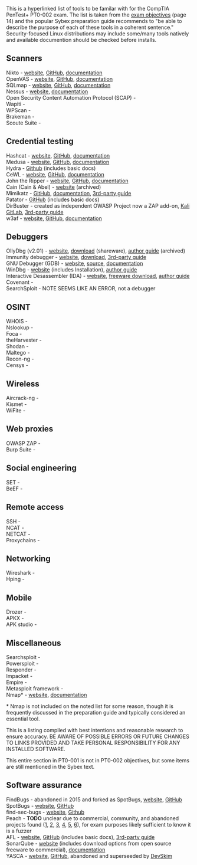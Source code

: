 This is a hyperlinked list of tools to be familar with for the CompTIA PenTest+ PT0-002 exam. The list is taken from the [exam objectives](https://partners.comptia.org/docs/default-source/resources/comptia-pentest-pt0-002-exam-objectives-(4-0)) (page 14) and the popular Sybex preparation guide recommends to "be able to describe the purpose of each of these tools in a coherent sentence." Security-focused Linux distributions may include some/many tools natively and available documention should be checked before installs.  

## Scanners 
Nikto - [website](https://cirt.net/nikto2), [GitHub](https://github.com/sullo/nikto), [documentation](https://github.com/sullo/nikto/wiki)  
OpenVAS - [website](https://openvas.org/), [GitHub](https://github.com/greenbone/), [documentation](https://www.greenbone.net/en/documents/)  
SQLmap - [website](https://sqlmap.org/), [GitHub](https://github.com/sqlmapproject/sqlmap), [documentation](https://github.com/sqlmapproject/sqlmap/wiki)  
Nessus - [website](https://www.tenable.com/products/nessus), [documentation](https://docs.tenable.com/Nessus.htm)  
Open Security Content Automation Protocol (SCAP) -  
Wapiti -  
WPScan -  
Brakeman -  
Scoute Suite -  

## Credential testing
Hashcat - [website](https://hashcat.net/hashcat/), [GitHub](https://github.com/hashcat/hashcat), [documentation](https://hashcat.net/wiki/)           
Medusa - [website](http://foofus.net/goons/jmk/medusa/medusa.html), [GitHub](https://github.com/jmk-foofus/medusa), [documentation](http://foofus.net/goons/jmk/medusa/medusa.html)            
Hydra - [Github](https://github.com/vanhauser-thc/thc-hydra) (includes basic docs)  
CeWL - [website](https://digi.ninja/projects/cewl.php), [GitHub](https://github.com/digininja/CeWL/), [documentation](https://digi.ninja/projects/cewl.php#usage)     
John the Ripper - [website](https://www.openwall.com/john/), [GitHub](https://github.com/openwall/john), [documentation](https://www.openwall.com/john/doc/)   
Cain (Cain & Abel) - [website](https://web.archive.org/web/20190603235413/http://www.oxid.it/cain.html) (archived)      
Mimikatz - [GitHub](https://github.com/gentilkiwi/mimikatz), [documentation](https://github.com/gentilkiwi/mimikatz/wiki), [3rd-party guide](https://adsecurity.org/?page_id=1821)          
Patator - [GitHub](https://github.com/lanjelot/patator) (includes basic docs)  
DirBuster - created as independent OWASP Project now a ZAP add-on, [Kali GitLab](https://gitlab.com/kalilinux/packages/dirbuster), [3rd-party guide](https://git.mst.edu/slbnmc/ici-wiki/-/wikis/Enumerating-Web-Server-Files-and-Directories-with-DirBuster)  
w3af - [website](http://w3af.org/), [GitHub](https://github.com/andresriancho/w3af/), [documentation](http://docs.w3af.org/en/latest/)  

## Debuggers           
OllyDbg (v2.01) - [website](http://www.ollydbg.de/version2.html), [download](http://www.ollydbg.de/odbg201.zip) (shareware), [author guide](https://repo.zenk-security.com/Reversing%20.%20cracking/OllyDbg%202.0%20Brief%20Help.pdf) (archived)  
Immunity debugger - [website](https://www.immunityinc.com/products/debugger/), [download](https://debugger.immunityinc.com/ID_register.py), [3rd-party guide](https://sansorg.egnyte.com/dl/4hgFyEhWUC)  
GNU Debugger (GDB) - [website](https://www.gnu.org/software/gdb/), [source](https://www.gnu.org/software/gdb/current/), [documentation](https://www.gnu.org/software/gdb/documentation/)  
WinDbg - [website](https://docs.microsoft.com/en-us/windows-hardware/drivers/debugger/debugger-download-tools) (includes Installation), [author guide](https://docs.microsoft.com/en-us/windows-hardware/drivers/debugger/getting-started-with-windows-debugging)  
Interactive Desassembler (IDA) - [website](https://hex-rays.com/), [freeware download](https://hex-rays.com/IDA-free/), [author guide](https://hex-rays.com/products/ida/support/tutorials/debugging/)  
Covenant -  
SearchSploit -  NOTE SEEMS LIKE AN ERROR, not a debugger  


## OSINT
WHOIS -   
Nslookup -   
Foca -   
theHarvester -   
Shodan -   
Maltego -   
Recon-ng -   
Censys -   
## Wireless
Aircrack-ng -   
Kismet -   
WiFite -   
## Web proxies
OWASP ZAP -   
Burp Suite -   
## Social engineering
SET -   
BeEF -   
## Remote access
SSH -   
NCAT -   
NETCAT -   
Proxychains -   
## Networking
Wireshark -   
Hping -   
## Mobile
Drozer -   
APKX -   
APK studio -   
## Miscellaneous
Searchsploit -   
Powersploit -   
Responder -   
Impacket -   
Empire -   
Metasploit framework -   
Nmap\* - [website](https://nmap.org/), [documentation](https://nmap.org/book/man.html) 

\* Nmap is not included on the noted list for some reason, though it is frequently discussed in the preparation guide and typically considered an essential tool.  

This is a listing compiled with best intentions and reasonable research to ensure accuracy. BE AWARE OF POSSIBLE ERRORS OR FUTURE CHANGES TO LINKS PROVIDED AND TAKE PERSONAL RESPONSIBILITY FOR ANY INSTALLED SOFTWARE.  


This entire section in PT0-001 is not in PT0-002 objectives, but some items are still mentioned in the Sybex text.
## Software assurance 
FindBugs - abandoned in 2015 and forked as SpotBugs, [website](http://findbugs.sourceforge.net/), [GitHub](https://github.com/findbugsproject/findbugs)
SpotBugs - [website](https://spotbugs.github.io/), [GitHub](https://github.com/spotbugs/spotbugs)  
find-sec-bugs - [website](https://find-sec-bugs.github.io/), [Github](https://github.com/find-sec-bugs/find-sec-bugs/)  
Peach - **TODO** unclear due to commercial, community, and abandoned projects found ([1](https://about.gitlab.com/solutions/dev-sec-ops/), [2](https://gitlab.com/peachtech/peach-fuzzer-community), [3](https://gitlab.com/gitlab-org/security-products/protocol-fuzzer-ce), [4](https://github.com/MozillaSecurity/peach), [5](https://www.peach.tech/wp-content/uploads/Peach-Fuzzer-Platform-Primer-DataSheet-Oct2015.pdf), [6](https://www.peach.tech/wp-content/uploads/Peach-Fuzzer-Platform-Whitepaper.pdf)), for exam purposes likely sufficient to know it is a fuzzer  
AFL - [website](https://lcamtuf.coredump.cx/afl/), [GitHub](https://github.com/google/AFL) (includes basic docs), [3rd-party guide](https://countuponsecurity.com/2018/03/07/intro-to-american-fuzzy-lop-fuzzing-in-5-steps/)  
SonarQube - [website](https://www.sonarqube.org/) (includes download options from open source freeware to commercial), [documentation](https://docs.sonarqube.org/latest/)  
YASCA - [website](https://scovetta.github.io/yasca/), [GitHub](https://github.com/scovetta/yasca/), abandoned and superseeded by [DevSkim](https://github.com/Microsoft/DevSkim)  
